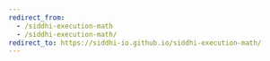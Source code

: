 ```yaml
---
redirect_from:
  - /siddhi-execution-math
  - /siddhi-execution-math/
redirect_to: https://siddhi-io.github.io/siddhi-execution-math/
---
```

